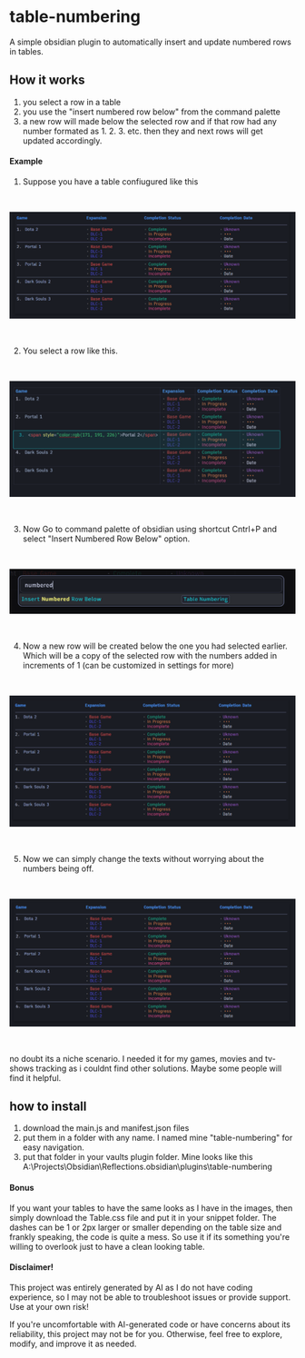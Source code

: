# table-numbering
A simple obsidian plugin to automatically insert and update numbered rows in tables.
## How it works
1. you select a row in a table
2. you use the "insert numbered row below" from the command palette
3. a new row will made below the selected row and if that row had any number formated as 1. 2. 3. etc. then they and next rows will get updated accordingly.

#### Example
1. Suppose you have a table confiugured like this

<br>

![Image_1](https://github.com/masterelf425900/table-numbering/blob/main/Images/Image-1.png)

<br>

2. You select a row like this.

<br>

![Image_2](https://github.com/masterelf425900/table-numbering/blob/main/Images/Image-2.png)

<br>

3. Now Go to command palette of obsidian using shortcut Cntrl+P and select "Insert Numbered Row Below" option.

<br>

![Image_3](https://github.com/masterelf425900/table-numbering/blob/main/Images/Image-3.png)

<br>

4. Now a new row will be created below the one you had selected earlier. Which will be a copy of the selected row with the numbers added in increments of 1 (can be customized in settings for more)

<br>

![Image_4](https://github.com/masterelf425900/table-numbering/blob/main/Images/Image-4.png)

<br>

5. Now we can simply change the texts without worrying about the numbers being off.

<br>

![Image_5](https://github.com/masterelf425900/table-numbering/blob/main/Images/Image-5.png)

<br>


no doubt its a niche scenario. I needed it for my games, movies and tv-shows tracking as i couldnt find other solutions. Maybe some people will find it helpful.

## how to install
1. download the main.js and manifest.json files
2. put them in a folder with any name. I named mine "table-numbering" for easy navigation.
3. put that folder in your vaults plugin folder. Mine looks like this A:\Projects\Obsidian\Reflections\.obsidian\plugins\table-numbering

#### Bonus
If you want your tables to have the same looks as I have in the images, then simply download the Table.css file and put it in your snippet folder. The dashes can be 1 or 2px larger or smaller depending on the table size and frankly speaking, the code is quite a mess. So use it if its something you're willing to overlook just to have a clean looking table.

#### Disclaimer!
This project was entirely generated by AI as I do not have coding experience, so I may not be able to troubleshoot issues or provide support. Use at your own risk!

If you're uncomfortable with AI-generated code or have concerns about its reliability, this project may not be for you. Otherwise, feel free to explore, modify, and improve it as needed.
